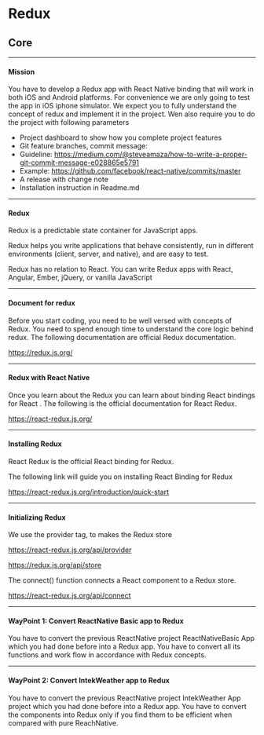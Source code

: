 # Redux
## Core

---
#### Mission

You have to develop a Redux app with React Native binding that will work in both iOS and Android platforms. For convenience we are only going to test the app in iOS iphone simulator. We expect you to fully understand the concept of redux and implement it in the project. Wen also require you to do the project with following parameters

* Project dashboard to show how you complete project features
* Git feature branches, commit message:
* Guideline: https://medium.com/@steveamaza/how-to-write-a-proper-git-commit-message-e028865e5791
* Example: https://github.com/facebook/react-native/commits/master
* A release with change note
* Installation instruction in Readme.md

---
#### Redux

Redux is a predictable state container for JavaScript apps.

Redux helps you write applications that behave consistently, run in different environments (client, server, and native), and are easy to test. 

 Redux has no relation to React. You can write Redux apps with React, Angular, Ember, jQuery, or vanilla JavaScript

---
#### Document for redux

Before you start coding, you need to be well versed with concepts of Redux. You need to spend enough time to understand the core logic behind redux. The following documentation are official Redux documentation.

https://redux.js.org/

---
#### Redux with React Native

Once you learn about the Redux you can learn about binding React bindings for React . The following is the official documentation for React Redux.

https://react-redux.js.org/

---
#### Installing Redux

React Redux is the official React binding for Redux.

The following link will guide you on installing React Binding for Redux

https://react-redux.js.org/introduction/quick-start

---
#### Initializing Redux

We use the provider tag,<Provider />  to makes the Redux store

https://react-redux.js.org/api/provider

https://redux.js.org/api/store

The connect() function connects a React component to a Redux store.

https://react-redux.js.org/api/connect

---
#### WayPoint 1: Convert ReactNative Basic app to Redux

You have to convert the previous ReactNative project ReactNativeBasic App which you had done before into a Redux app. You have to convert all its functions and work flow in accordance with Redux concepts.

---
#### WayPoint 2: Convert IntekWeather app to Redux

You have to convert the previous ReactNative project IntekWeather App project which you had done before into a Redux app. You have to convert the components into Redux only if you find them to be efficient when compared with pure ReachNative.